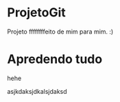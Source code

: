 # ProjetoGit

Projeto ffffffffeito de mim para mim. :)

# Apredendo tudo

hehe

asjkdaksjdkalsjdaksd
